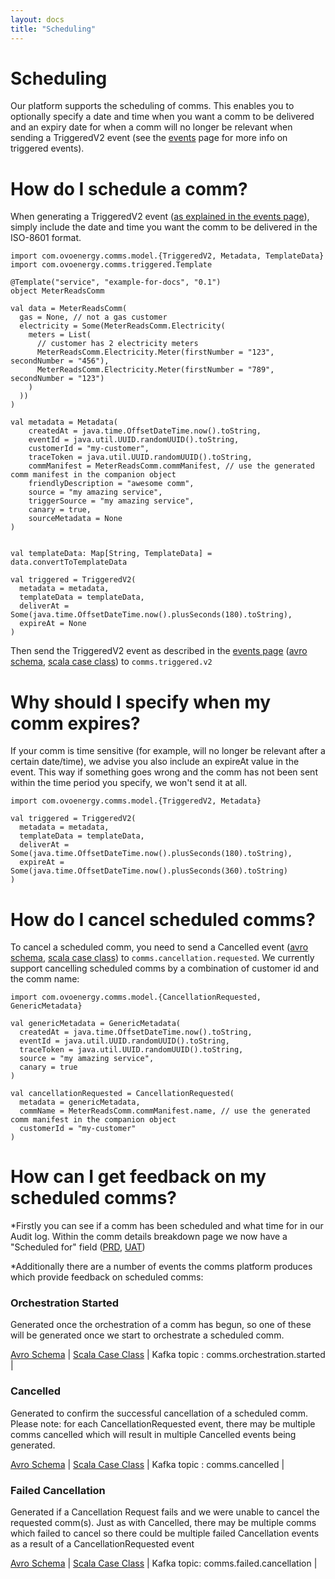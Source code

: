 ```yaml
---
layout: docs
title: "Scheduling"
---
```


# Scheduling

Our platform supports the scheduling of comms. This enables you to optionally specify a date and time when you want a comm to be delivered and an expiry date for when a comm will no longer be relevant when sending a TriggeredV2 event (see the [events](docs/events.html) page for more info on triggered events).  
 
# How do I schedule a comm?

When generating a TriggeredV2 event ([as explained in the events page](docs/events.html)), simply include the date and time you want the comm to be delivered in the ISO-8601 format.
 
```tut:silent
import com.ovoenergy.comms.model.{TriggeredV2, Metadata, TemplateData}
import com.ovoenergy.comms.triggered.Template

@Template("service", "example-for-docs", "0.1")
object MeterReadsComm

val data = MeterReadsComm(
  gas = None, // not a gas customer
  electricity = Some(MeterReadsComm.Electricity(
    meters = List(
      // customer has 2 electricity meters
      MeterReadsComm.Electricity.Meter(firstNumber = "123", secondNumber = "456"),
      MeterReadsComm.Electricity.Meter(firstNumber = "789", secondNumber = "123")
    )
  ))
)

val metadata = Metadata(
	createdAt = java.time.OffsetDateTime.now().toString,
	eventId = java.util.UUID.randomUUID().toString,
	customerId = "my-customer",
	traceToken = java.util.UUID.randomUUID().toString,
	commManifest = MeterReadsComm.commManifest, // use the generated comm manifest in the companion object
	friendlyDescription = "awesome comm",
	source = "my amazing service",
	triggerSource = "my amazing service",
	canary = true,
	sourceMetadata = None
)

    
val templateData: Map[String, TemplateData] = data.convertToTemplateData

val triggered = TriggeredV2(
  metadata = metadata,
  templateData = templateData, 
  deliverAt = Some(java.time.OffsetDateTime.now().plusSeconds(180).toString),
  expireAt = None
)
```

Then send the TriggeredV2 event as described in the [events page](docs/events.html) ([avro schema](), [scala case class]()) to `comms.triggered.v2` 

# Why should I specify when my comm expires?

If your comm is time sensitive (for example, will no longer be relevant after a certain date/time), we advise you also include an expireAt value in the event. This way if something goes wrong and the comm has not been sent within the time period you specify, we won't send it at all.
   
```tut:silent
import com.ovoenergy.comms.model.{TriggeredV2, Metadata}

val triggered = TriggeredV2(
  metadata = metadata,
  templateData = templateData, 
  deliverAt = Some(java.time.OffsetDateTime.now().plusSeconds(180).toString),
  expireAt = Some(java.time.OffsetDateTime.now().plusSeconds(360).toString)
)
```

# How do I cancel scheduled comms?

To cancel a scheduled comm, you need to send a Cancelled event ([avro schema](https://github.com/ovotech/comms-kafka-messages/blob/master/schemas/1.4/CancellationRequested.avsc), [scala case class](https://github.com/ovotech/comms-kafka-messages/blob/master/src/main/scala/com/ovoenergy/comms/model/CancellationRequested.scala)) to `comms.cancellation.requested`. We currently support cancelling scheduled comms by a combination of customer id and the comm name:

```tut:silent
import com.ovoenergy.comms.model.{CancellationRequested, GenericMetadata}

val genericMetadata = GenericMetadata(
  createdAt = java.time.OffsetDateTime.now().toString,
  eventId = java.util.UUID.randomUUID().toString,
  traceToken = java.util.UUID.randomUUID().toString,
  source = "my amazing service",
  canary = true
)

val cancellationRequested = CancellationRequested(
  metadata = genericMetadata,
  commName = MeterReadsComm.commManifest.name, // use the generated comm manifest in the companion object
  customerId = "my-customer"
)
```

# How can I get feedback on my scheduled comms?

*Firstly you can see if a comm has been scheduled and what time for in our Audit log. Within the comm details breakdown page we now have a "Scheduled for" field ([PRD](https://audit-log.ovo-comms.co.uk), [UAT](https://audit-log-uat.ovo-comms.co.uk))
  
*Additionally there are a number of events the comms platform produces which provide feedback on scheduled comms:

### Orchestration Started

Generated once the orchestration of a comm has begun, so one of these will be generated once we start to orchestrate a scheduled comm.

[Avro Schema](https://github.com/ovotech/comms-kafka-messages/blob/master/schemas/1.4/OrchestrationStarted.avsc) | [Scala Case Class](https://github.com/ovotech/comms-kafka-messages/blob/master/src/main/scala/com/ovoenergy/comms/model/OrchestrationStarted.scala) | Kafka topic : comms.orchestration.started |

### Cancelled
Generated to confirm the successful cancellation of a scheduled comm. Please note: for each CancellationRequested event, there may be multiple comms cancelled which will result in multiple Cancelled events being generated.

[Avro Schema](https://github.com/ovotech/comms-kafka-messages/blob/master/schemas/1.4/Cancelled.avsc) | [Scala Case Class](https://github.com/ovotech/comms-kafka-messages/blob/master/src/main/scala/com/ovoenergy/comms/model/Cancelled.scala) | Kafka topic : comms.cancelled | 

### Failed Cancellation 
Generated if a Cancellation Request fails and we were unable to cancel the requested comm(s). Just as with Cancelled, there may be multiple comms which failed to cancel so there could be multiple failed Cancellation events as a result of a CancellationRequested event

[Avro Schema](https://github.com/ovotech/comms-kafka-messages/blob/master/schemas/1.4/FailedCancellation.avsc) | [Scala Case Class](https://github.com/ovotech/comms-kafka-messages/blob/master/src/main/scala/com/ovoenergy/comms/model/FailedCancellation.scala) | Kafka topic: comms.failed.cancellation |
 
 
 